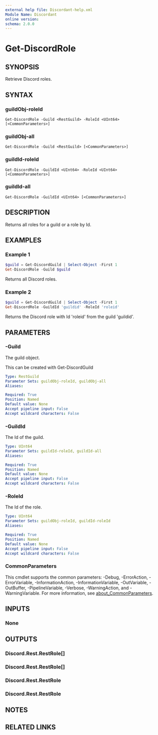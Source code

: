 ```yaml
---
external help file: Discordant-help.xml
Module Name: Discordant
online version:
schema: 2.0.0
---
```


# Get-DiscordRole

## SYNOPSIS
Retrieve Discord roles.

## SYNTAX

### guildObj-roleId
```
Get-DiscordRole -Guild <RestGuild> -RoleId <UInt64> [<CommonParameters>]
```

### guildObj-all
```
Get-DiscordRole -Guild <RestGuild> [<CommonParameters>]
```

### guildId-roleId
```
Get-DiscordRole -GuildId <UInt64> -RoleId <UInt64> [<CommonParameters>]
```

### guildId-all
```
Get-DiscordRole -GuildId <UInt64> [<CommonParameters>]
```

## DESCRIPTION
Returns all roles for a guild or a role by Id.

## EXAMPLES

### Example 1
```powershell
$guild = Get-DiscordGuild | Select-Object -First 1
Get-DiscordRole -Guild $guild
```

Returns all Discord roles.

### Example 2
```powershell
$guild = Get-DiscordGuild | Select-Object -First 1
Get-DiscordRole -GuildId 'guildid' -RoleId 'roleid'
```

Returns the Discord role with Id 'roleid' from the guild 'guildid'.

## PARAMETERS

### -Guild
The guild object.

This can be created with Get-DiscordGuild

```yaml
Type: RestGuild
Parameter Sets: guildObj-roleId, guildObj-all
Aliases:

Required: True
Position: Named
Default value: None
Accept pipeline input: False
Accept wildcard characters: False
```

### -GuildId
The Id of the guild.

```yaml
Type: UInt64
Parameter Sets: guildId-roleId, guildId-all
Aliases:

Required: True
Position: Named
Default value: None
Accept pipeline input: False
Accept wildcard characters: False
```

### -RoleId
The Id of the role.

```yaml
Type: UInt64
Parameter Sets: guildObj-roleId, guildId-roleId
Aliases:

Required: True
Position: Named
Default value: None
Accept pipeline input: False
Accept wildcard characters: False
```

### CommonParameters
This cmdlet supports the common parameters: -Debug, -ErrorAction, -ErrorVariable, -InformationAction, -InformationVariable, -OutVariable, -OutBuffer, -PipelineVariable, -Verbose, -WarningAction, and -WarningVariable. For more information, see [about_CommonParameters](http://go.microsoft.com/fwlink/?LinkID=113216).

## INPUTS

### None

## OUTPUTS

### Discord.Rest.RestRole[]

### Discord.Rest.RestRole[]

### Discord.Rest.RestRole

### Discord.Rest.RestRole

## NOTES

## RELATED LINKS
